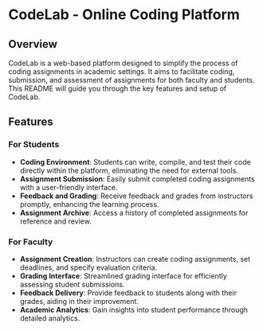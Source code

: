 # CodeLab - Online Coding Platform

## Overview

CodeLab is a web-based platform designed to simplify the process of coding assignments in academic settings. It aims to facilitate coding, submission, and assessment of assignments for both faculty and students. This README will guide you through the key features and setup of CodeLab.

## Features

### For Students

- **Coding Environment**: Students can write, compile, and test their code directly within the platform, eliminating the need for external tools.
- **Assignment Submission**: Easily submit completed coding assignments with a user-friendly interface.
- **Feedback and Grading**: Receive feedback and grades from instructors promptly, enhancing the learning process.
- **Assignment Archive**: Access a history of completed assignments for reference and review.

### For Faculty

- **Assignment Creation**: Instructors can create coding assignments, set deadlines, and specify evaluation criteria.
- **Grading Interface**: Streamlined grading interface for efficiently assessing student submissions.
- **Feedback Delivery**: Provide feedback to students along with their grades, aiding in their improvement.
- **Academic Analytics**: Gain insights into student performance through detailed analytics.
